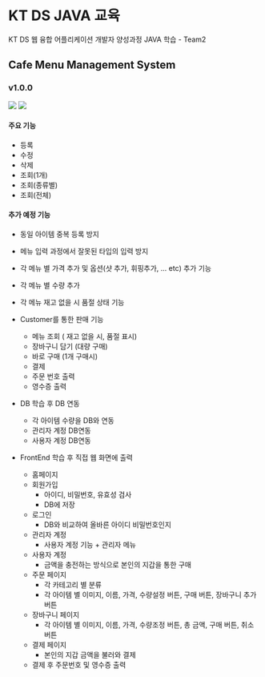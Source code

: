 # KT DS JAVA 교육
KT DS 웹 융합 어플리케이션 개발자 양성과정 JAVA 학습 - Team2

## Cafe Menu Management System
### v1.0.0
<a href="https://naver.com"><img src="https://img.shields.io/badge/1st Proejct-000000?style=flat-square&logo=Github&logoColor=white"/></a>
<a href="https://naver.com"><img src="https://img.shields.io/badge/view ReadMe-000000?style=flat-square&logo=ReadMe&logoColor=white"/></a>
#### 주요 기능
  - 등록
  - 수정
  - 삭제
  - 조회(1개)
  - 조회(종류별)
  - 조회(전체)

#### 추가 예정 기능
  - 동일 아이템 중복 등록 방지
  - 메뉴 입력 과정에서 잘못된 타입의 입력 방지
  - 각 메뉴 별 가격 추가 및 옵션(샷 추가, 휘핑추가, ... etc) 추가 기능
  - 각 메뉴 별 수량 추가
  - 각 메뉴 재고 없을 시 품절 상태 기능
  - Customer를 통한 판매 기능
    + 메뉴 조회 ( 재고 없을 시, 품절 표시)
    + 장바구니 담기 (대량 구매)
    + 바로 구매 (1개 구매시)
    + 결제
    + 주문 번호 출력
    + 영수증 출력
    
  - DB 학습 후 DB 연동
    + 각 아이템 수량을 DB와 연동
    + 관리자 계정 DB연동
    + 사용자 계정 DB연동
    
  - FrontEnd 학습 후 직접 웹 화면에 출력
    + 홈페이지
    + 회원가입
      * 아이디, 비밀번호, 유효성 검사
      * DB에 저장
    + 로그인
      * DB와 비교하여 올바른 아이디 비밀번호인지
    + 관리자 계정
      * 사용자 계정 기능 + 관리자 메뉴
    + 사용자 계정
      * 금액을 충전하는 방식으로 본인의 지갑을 통한 구매
    + 주문 페이지
      * 각 카테고리 별 분류
      * 각 아이템 별 이미지, 이름, 가격, 수량설정 버튼, 구매 버튼, 장바구니 추가 버튼
    + 장바구니 페이지
      * 각 아이템 별 이미지, 이름, 가격, 수량조정 버튼, 총 금액, 구매 버튼, 취소 버튼
    + 결제 페이지
      * 본인의 지갑 금액을 불러와 결제
    + 결제 후 주문번호 및 영수증 출력
